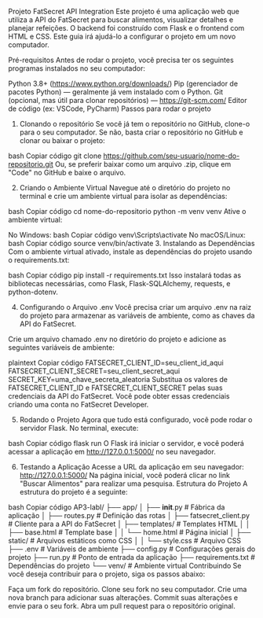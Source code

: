 Projeto FatSecret API Integration
Este projeto é uma aplicação web que utiliza a API do FatSecret para buscar alimentos, visualizar detalhes e planejar refeições. O backend foi construído com Flask e o frontend com HTML e CSS. Este guia irá ajudá-lo a configurar o projeto em um novo computador.

Pré-requisitos
Antes de rodar o projeto, você precisa ter os seguintes programas instalados no seu computador:

Python 3.8+ (https://www.python.org/downloads/)
Pip (gerenciador de pacotes Python) — geralmente já vem instalado com o Python.
Git (opcional, mas útil para clonar repositórios) — https://git-scm.com/
Editor de código (ex: VSCode, PyCharm)
Passos para rodar o projeto
1. Clonando o repositório
Se você já tem o repositório no GitHub, clone-o para o seu computador. Se não, basta criar o repositório no GitHub e clonar ou baixar o projeto:

bash
Copiar código
git clone https://github.com/seu-usuario/nome-do-repositorio.git
Ou, se preferir baixar como um arquivo .zip, clique em "Code" no GitHub e baixe o arquivo.

2. Criando o Ambiente Virtual
Navegue até o diretório do projeto no terminal e crie um ambiente virtual para isolar as dependências:

bash
Copiar código
cd nome-do-repositorio
python -m venv venv
Ative o ambiente virtual:

No Windows:
bash
Copiar código
venv\Scripts\activate
No macOS/Linux:
bash
Copiar código
source venv/bin/activate
3. Instalando as Dependências
Com o ambiente virtual ativado, instale as dependências do projeto usando o requirements.txt:

bash
Copiar código
pip install -r requirements.txt
Isso instalará todas as bibliotecas necessárias, como Flask, Flask-SQLAlchemy, requests, e python-dotenv.

4. Configurando o Arquivo .env
Você precisa criar um arquivo .env na raiz do projeto para armazenar as variáveis de ambiente, como as chaves da API do FatSecret.

Crie um arquivo chamado .env no diretório do projeto e adicione as seguintes variáveis de ambiente:

plaintext
Copiar código
FATSECRET_CLIENT_ID=seu_client_id_aqui
FATSECRET_CLIENT_SECRET=seu_client_secret_aqui
SECRET_KEY=uma_chave_secreta_aleatoria
Substitua os valores de FATSECRET_CLIENT_ID e FATSECRET_CLIENT_SECRET pelas suas credenciais da API do FatSecret. Você pode obter essas credenciais criando uma conta no FatSecret Developer.

5. Rodando o Projeto
Agora que tudo está configurado, você pode rodar o servidor Flask. No terminal, execute:

bash
Copiar código
flask run
O Flask irá iniciar o servidor, e você poderá acessar a aplicação em http://127.0.0.1:5000/ no seu navegador.

6. Testando a Aplicação
Acesse a URL da aplicação em seu navegador: http://127.0.0.1:5000/
Na página inicial, você poderá clicar no link "Buscar Alimentos" para realizar uma pesquisa.
Estrutura do Projeto
A estrutura do projeto é a seguinte:

bash
Copiar código
AP3-labI/
├── app/
│   ├── __init__.py        # Fábrica da aplicação
│   ├── routes.py          # Definição das rotas
│   ├── fatsecret_client.py # Cliente para a API do FatSecret
│   ├── templates/         # Templates HTML
│   │   ├── base.html      # Template base
│   │   └── home.html      # Página inicial
│   ├── static/            # Arquivos estáticos como CSS
│   │   └── style.css      # Arquivo CSS
├── .env                   # Variáveis de ambiente
├── config.py              # Configurações gerais do projeto
├── run.py                 # Ponto de entrada da aplicação
├── requirements.txt       # Dependências do projeto
└── venv/                  # Ambiente virtual
Contribuindo
Se você deseja contribuir para o projeto, siga os passos abaixo:

Faça um fork do repositório.
Clone seu fork no seu computador.
Crie uma nova branch para adicionar suas alterações.
Commit suas alterações e envie para o seu fork.
Abra um pull request para o repositório original.

